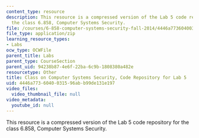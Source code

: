 ```yaml
---
content_type: resource
description: This resource is a compressed version of the Lab 5 code repository for
  the class 6.858, Computer Systems Security.
file: /courses/6-858-computer-systems-security-fall-2014/4446a7736040031596abb99de131e197_MIT6_858F14_lab5.zip
file_type: application/zip
learning_resource_types:
- Labs
ocw_type: OCWFile
parent_title: Labs
parent_type: CourseSection
parent_uid: 94238b87-4e6f-22ba-6c9b-1808380a482e
resourcetype: Other
title: Class on Computer Systems Security, Code Repository for Lab 5
uid: 4446a773-6040-0315-96ab-b99de131e197
video_files:
  video_thumbnail_file: null
video_metadata:
  youtube_id: null
---
```

This resource is a compressed version of the Lab 5 code repository for the class 6.858, Computer Systems Security.

